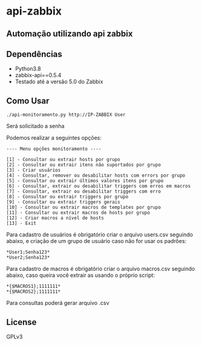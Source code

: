 # api-zabbix

## Automação utilizando api zabbix

## Dependências

- Python3.8
- zabbix-api==0.5.4
- Testado até a versão 5.0 do Zabbix

## Como Usar

```
./api-monitoramento.py http://IP-ZABBIX User
```
Será solicitado a senha

Podemos realizar a seguintes opções:
```
---- Menu opções monitoramento ----

[1] - Consultar ou extrair hosts por grupo
[2] - Consultar ou extrair itens não suportados por grupo
[3] - Criar usuários
[4] - Consultar, remover ou desabilitar hosts com errors por grupo
[5] - Consultar ou extrair últimos valores itens por grupo
[6] - Consultar, extrair ou desabilitar triggers com erros em macros
[7] - Consultar, extrair ou desabilitar triggers com erro
[8] - Consultar ou extrair triggers por grupo
[9] - Consultar ou extrair triggers gerais
[10] - Consultar ou extrair macros de templates por grupo
[11] - Consultar ou extrair macros de hosts por grupo
[12] - Criar macros a nível de hosts
[13] - Exit
```
Para cadastro de usuários é obrigatório criar o arquivo users.csv seguindo abaixo, e criação de um grupo de usuário caso não for usar os padrões:

```
*User1;Senha123*
*User2;Senha123* 
```

Para cadastro de macros é obrigatório criar o arquivo macros.csv seguindo abaixo, caso queira você extrair as usando o próprio script:

```
*{$MACROS1};1111111*
*{$MACROS2};1111111*
```

Para consultas poderá gerar arquivo .csv

## License
GPLv3